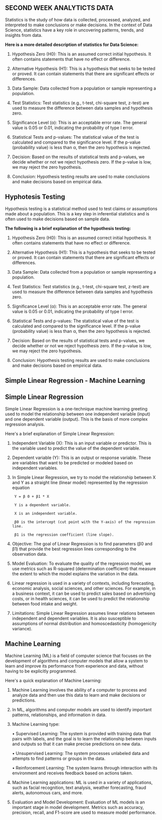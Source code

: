 ## SECOND WEEK ANALYTICTS DATA


Statistics is the study of how data is collected, processed, analyzed, and interpreted to make conclusions or make decisions. In the context of Data Science, statistics have a key role in uncovering patterns, trends, and insights from data.

**Here is a more detailed description of statistics for Data Science:**

1.	Hypothesis Zero (H0): This is an assumed correct initial hypothesis. It often contains statements that have no effect or difference.

2.	Alternative Hypothesis (H1): This is a hypothesis that seeks to be tested or proved. It can contain statements that there are significant effects or differences.

3.	Data Sample: Data collected from a population or sample representing a population.

4.	Test Statistics: Test statistics (e.g., t-test, chi-square test, z-test) are used to measure the difference between data samples and hypothesis zero.

5.	Significance Level (α): This is an acceptable error rate. The general value is 0.05 or 0.01, indicating the probability of type I error.

6.	Statistical Tests and p-values: The statistical value of the test is calculated and compared to the significance level. If the p-value (probability value) is less than α, then the zero hypothesis is rejected.

7.	Decision: Based on the results of statistical tests and p-values, we decide whether or not we reject hypothesis zero. If the p-value is low, we may reject the zero hypothesis.

8.	Conclusion: Hypothesis testing results are used to make conclusions and make decisions based on empirical data.




## Hyphotesis Testing  

Hypothesis testing is a statistical method used to test claims or assumptions made about a population. This is a key step in inferential statistics and is often used to make decisions based on sample data.


**The following is a brief explanation of the hypothesis testing:**

1.	Hypothesis Zero (H0): This is an assumed correct initial hypothesis. It often contains statements that have no effect or difference.

2.	Alternative Hypothesis (H1): This is a hypothesis that seeks to be tested or proved. It can contain statements that there are significant effects or differences.

3.	Data Sample: Data collected from a population or sample representing a population.

4.	Test Statistics: Test statistics (e.g., t-test, chi-square test, z-test) are used to measure the difference between data samples and hypothesis zero.

5.	Significance Level (α): This is an acceptable error rate. The general value is 0.05 or 0.01, indicating the probability of type I error.

6.	Statistical Tests and p-values: The statistical value of the test is calculated and compared to the significance level. If the p-value (probability value) is less than α, then the zero hypothesis is rejected.

7.	Decision: Based on the results of statistical tests and p-values, we decide whether or not we reject hypothesis zero. If the p-value is low, we may reject the zero hypothesis.

8.	Conclusion: Hypothesis testing results are used to make conclusions and make decisions based on empirical data.


##  Simple Linear Regression - Machine Learning 

## Simple Linear Regression

Simple Linear Regression is a one-technique machine learning greeting used to model the relationship between one independent variable (input) and one dependent variable (output). This is the basis of more complex regression analysis.

Here's a brief explanation of Simple Linear Regression:

1. Independent Variable (X): This is an input variable or predictor. This is the variable used to predict the value of the dependent variable.

2. Dependent variable (Y): This is an output or response variable. These are variables that want to be predicted or modeled based on independent variables.

3. In Simple Linear Regression, we try to model the relationship between X and Y as a straight line (linear model) represented by the regression equation


        Y = β 0 + β1 * X

        Y is a dependent variable.

        X is an independent variable.

        β0 is the intercept (cut point with the Y-axis) of the regression line.

        β1 is the regression coefficient (line slope).


4. Objective: The goal of Linear Regression is to find parameters (β0 and β1) that provide the best regression lines corresponding to the observation data.

5. Model Evaluation: To evaluate the quality of the regression model, we use metrics such as R-squared (determination coefficient) that measure the extent to which the model explains the variation in the data.

6. Linear regression is used in a variety of contexts, including forecasting, economic analysis, social sciences, and other sciences. For example, in a business context, it can be used to predict sales based on advertising costs, or in health sciences, it can be used to predict the relationship between food intake and weight.

7. Limitations: Simple Linear Regression assumes linear relations between independent and dependent variables. It is also susceptible to assumptions of normal distribution and homoscedasticity (homogenicity variance).



## Machine Learning

Machine Learning (ML) is a field of computer science that focuses on the development of algorithms and computer models that allow a system to learn and improve its performance from experience and data, without having to be explicitly programmed.


Here's a quick explanation of Machine Learning:

1. Machine Learning involves the ability of a computer to process and analyze data and then use this data to learn and make decisions or predictions.

2. In ML, algorithms and computer models are used to identify important patterns, relationships, and information in data.

3. Machine Learning type:

    • Supervised Learning: The system is provided with training data that pairs with labels, and the goal is to learn the relationship between inputs and outputs so that it can make 
      precise predictions on new data.

    • Unsupervised Learning: The system processes unlabeled data and attempts to find patterns or groups in the data.

    • Reinforcement Learning: The system learns through interaction with its environment and receives feedback based on actions taken.

4. Machine Learning applications: ML is used in a variety of applications, such as facial recognition, text analysis, weather forecasting, fraud alerts, autonomous cars, and more.

5. Evaluation and Model Development: Evaluation of ML models is an important stage in model development. Metrics such as accuracy, precision, recall, and F1-score are used to measure model performance.























